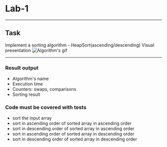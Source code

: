 # Lab-1

---

## Task
Implement a sorting algorithm - HeapSort(ascending/descending)
Visual presentation 
![Algorithm's gif](https://upload.wikimedia.org/wikipedia/commons/1/1b/Sorting_heapsort_anim.gif)

---

  ### Result output
  + Algorithm's name
  + Execution time
  + Counters: swaps, comparisons 
  + Sorting result
  ###  Code must be covered with tests
  + sort the input array
  + sort in ascending order of sorted array in ascending order
  + sort in descending order of sorted array in ascending order
  + sort in ascending order of sorted array in descending order
  + sort in descending order of sorted array in descending order
